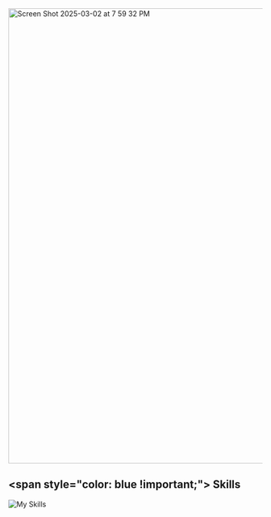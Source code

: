 <img width="900" alt="Screen Shot 2025-03-02 at 7 59 32 PM" src="https://github.com/user-attachments/assets/02cea72b-2afa-43da-845f-0ee38fb077e3" />

## <span style="color: blue !important;"&gt;</span> Skills
![My Skills](https://skillicons.dev/icons?i=python,cpp,java,js,html,css,git)
